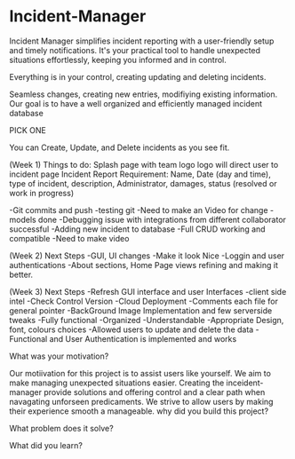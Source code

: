 # Incident-Manager
Incident Manager simplifies incident reporting with a user-friendly setup and timely notifications. It's your practical tool to handle unexpected situations effortlessly, keeping you informed and in control.

Everything is in your control, creating updating and deleting incidents. 

Seamless changes, creating new entries, modifiying existing information. Our goal is to have  a well organized and efficiently managed incident database

PICK ONE 

You can Create, Update, and Delete incidents as you see fit.

(Week 1)
Things to do:
Splash page with team logo
logo will direct user to incident page
Incident Report Requirement:
Name, Date (day and time), type of incident, description, Administrator, damages, status (resolved or work in progress)

-Git commits and push
-testing git
-Need to make an Video for change
-models done
-Debugging issue with integrations from different collaborator successful 
-Adding new incident to database
-Full CRUD working and compatible
-Need to make video 

(Week 2)
Next Steps
-GUI, UI changes
-Make it look Nice
-Loggin and user authentications
-About sections, Home Page views refining and making it better.

(Week 3)
Next Steps
-Refresh GUI interface and user Interfaces
-client side intel
-Check Control Version 
-Cloud Deployment
-Comments each file for general pointer
-BackGround Image Implementation and few serverside tweaks
-Fully functional
-Organized 
-Understandable
-Appropriate Design, font, colours choices 
-Allowed users to update and delete the data
-Functional and User Authentication is implemented and works
 




What was your motivation?

Our motiivation for this project is to assist users like yourself. We aim to make managing unexpected situations easier. Creating the inceident-manager provide solutions and offering control and a clear path when navagating unforseen predicaments. We strive to allow users by making their experience smooth a manageable.
why did you build this project?

What problem does it solve?

What did you learn?